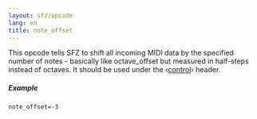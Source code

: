 ```yaml
---
layout: sfz/opcode
lang: en
title: note_offset
---
```

This opcode tells SFZ to shift all incoming MIDI data by the specified number of
notes - basically like octave_offset but measured in half-steps instead of octaves.
It should be used under the ‹[control](/headers/control)› header.

##### Example

```
note_offset=-3
```

